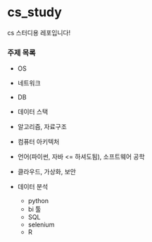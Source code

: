 # cs_study

cs 스터디용 레포입니다!

### 주제 목록

- OS 
- 네트워크 
- DB 
- 데이터 스택 
- 알고리즘, 자료구조 
- 컴퓨터 아키텍처 
- 언어(파이썬, 자바 <= 하셔도됨), 소프트웨어 공학 
- 클라우드, 가상화, 보안 

- 데이터 분석
    - python
    - bi 툴
    - SQL
    - selenium
    - R


### 
